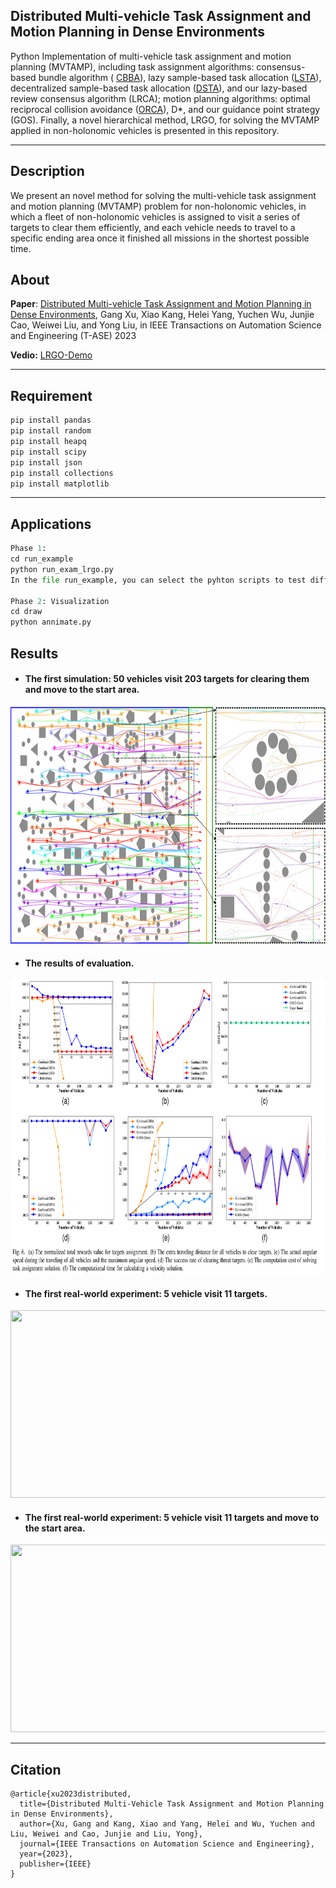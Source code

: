 ## Distributed Multi-vehicle Task Assignment and Motion Planning in Dense Environments
Python Implementation of multi-vehicle task assignment and motion planning (MVTAMP), including task assignment algorithms: consensus-based bundle algorithm ( [CBBA](https://ieeexplore.ieee.org/stamp/stamp.jsp?tp=&arnumber=5072249)), lazy sample-based task allocation ([LSTA](https://ieeexplore.ieee.org/stamp/stamp.jsp?tp=&arnumber=8798293)), decentralized sample-based task allocation ([DSTA](https://link.springer.com/article/10.1007/s11721-022-00213-0)), and our lazy-based review consensus algorithm (LRCA); motion planning algorithms: optimal reciprocal collision avoidance ([ORCA](http://gamma-web.iacs.umd.edu/ORCA/publications/ORCA.pdf)), D*, and our guidance point strategy (GOS). Finally, a novel hierarchical method, LRGO, for solving the MVTAMP applied in non-holonomic vehicles  is presented in this repository.

-----

Description
-----

We present an novel method for solving the multi-vehicle task assignment and motion planning (MVTAMP) problem for non-holonomic vehicles, in which a fleet of non-holonomic vehicles is assigned to visit a series of targets to clear them efficiently, and each vehicle needs to travel to a specific ending area once it finished all missions in the shortest possible time.

About
-----

**Paper**:  [Distributed Multi-vehicle Task Assignment and Motion Planning in Dense Environments](https://ieeexplore.ieee.org/abstract/document/10328899), Gang Xu, Xiao Kang, Helei Yang, Yuchen Wu, Junjie Cao,  Weiwei Liu, and Yong Liu, in IEEE Transactions on Automation Science and Engineering (T-ASE) 2023

**Vedio:** [LRGO-Demo](https://www.youtube.com/watch?v=YWv7Rg3BZpw)


-----

Requirement
-----

```python
pip install pandas
pip install random
pip install heapq
pip install scipy
pip install json
pip install collections
pip install matplotlib
```

-----

Applications
-----

```python
Phase 1:
cd run_example
python run_exam_lrgo.py   
In the file run_example, you can select the pyhton scripts to test different scenarios. 

Phase 2: Visualization
cd draw
python annimate.py
```

## Results

- #### The first simulation: 50 vehicles visit 203 targets for clearing them and move to the start area.

<p align="center">
    <img src="draw/figs/figexp2.png" width="1200" height="380" />
</p>

- 
  #### The results of evaluation.


<p align="center">
    <img src="draw/figs/evaluation.png" width="1200" height="470" />
</p>

- #### The first real-world experiment: 5 vehicle visit 11 targets.


<p align="center">
    <img src="draw/figs/figexp5.png" width="1200" height="300" />
</p>

- #### The first real-world experiment: 5 vehicle visit 11 targets and move to the start area.


<p align="center">
    <img src="draw/figs/figexp6.png" width="1200" height="300" />
</p>




----

## Citation

```
@article{xu2023distributed,
  title={Distributed Multi-Vehicle Task Assignment and Motion Planning in Dense Environments},
  author={Xu, Gang and Kang, Xiao and Yang, Helei and Wu, Yuchen and Liu, Weiwei and Cao, Junjie and Liu, Yong},
  journal={IEEE Transactions on Automation Science and Engineering},
  year={2023},
  publisher={IEEE}
}
```
